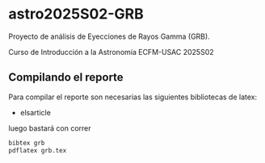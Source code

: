 # astro2025S02-GRB
Proyecto de análisis de Eyecciones de Rayos Gamma (GRB). 

Curso de Introducción a la Astronomía ECFM-USAC 2025S02


## Compilando el reporte
Para compilar el reporte son necesarias las siguientes bibliotecas de latex:
- elsarticle

luego bastará con correr

```bash
bibtex grb
pdflatex grb.tex
```

